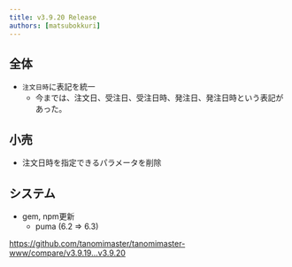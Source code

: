 ```yaml
---
title: v3.9.20 Release
authors: [matsubokkuri]
---
```


<!-- truncate -->

## 全体

- `注文日時`に表記を統一
  - 今までは、注文日、受注日、受注日時、発注日、発注日時という表記があった。

## 小売

- 注文日時を指定できるパラメータを削除

## システム

- gem, npm更新
  - puma (6.2 => 6.3)



https://github.com/tanomimaster/tanomimaster-www/compare/v3.9.19...v3.9.20

